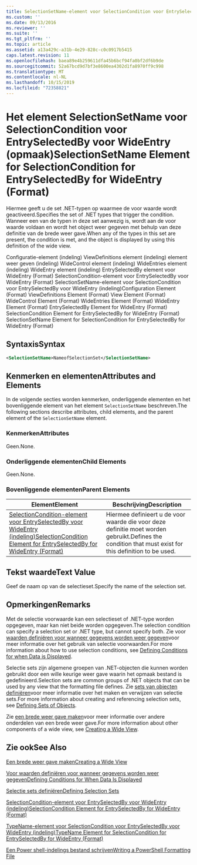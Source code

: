 ```yaml
---
title: SelectionSetName-element voor SelectionCondition voor EntrySelectedBy voor WideEntry (indeling) | Microsoft Docs
ms.custom: ''
ms.date: 09/13/2016
ms.reviewer: ''
ms.suite: ''
ms.tgt_pltfrm: ''
ms.topic: article
ms.assetid: a13a429c-a31b-4e29-828c-c0c0917b5415
caps.latest.revision: 11
ms.openlocfilehash: baea89e4b259611dfa45b6bcf94fa0bf2df6b9de
ms.sourcegitcommit: 52a67bcd9d7bf3e8600ea4302d1fa8970ff9c998
ms.translationtype: MT
ms.contentlocale: nl-NL
ms.lasthandoff: 10/15/2019
ms.locfileid: "72358821"
---
```

# <a name="selectionsetname-element-for-selectioncondition-for-entryselectedby-for-wideentry-format"></a><span data-ttu-id="d5bbb-102">Het element SelectionSetName voor SelectionCondition voor EntrySelectedBy voor WideEntry (opmaak)</span><span class="sxs-lookup"><span data-stu-id="d5bbb-102">SelectionSetName Element for SelectionCondition for EntrySelectedBy for WideEntry (Format)</span></span>

<span data-ttu-id="d5bbb-103">Hiermee geeft u de set .NET-typen op waarmee de voor waarde wordt geactiveerd.</span><span class="sxs-lookup"><span data-stu-id="d5bbb-103">Specifies the set of .NET types that trigger the condition.</span></span> <span data-ttu-id="d5bbb-104">Wanneer een van de typen in deze set aanwezig is, wordt aan de voor waarde voldaan en wordt het object weer gegeven met behulp van deze definitie van de brede weer gave.</span><span class="sxs-lookup"><span data-stu-id="d5bbb-104">When any of the types in this set are present, the condition is met, and the object is displayed by using this definition of the wide view.</span></span>

<span data-ttu-id="d5bbb-105">Configuratie-element (indeling) ViewDefinitions element (indeling) element weer geven (indeling) WideControl element (indeling) WideEntries element (indeling) WideEntry element (indeling) EntrySelectedBy element voor WideEntry (Format) SelectionCondition-element voor EntrySelectedBy voor WideEntry (Format) SelectionSetName-element voor SelectionCondition voor EntrySelectedBy voor WideEntry (indeling)</span><span class="sxs-lookup"><span data-stu-id="d5bbb-105">Configuration Element (Format) ViewDefinitions Element (Format) View Element (Format) WideControl Element (Format) WideEntries Element (Format) WideEntry Element (Format) EntrySelectedBy Element for WideEntry (Format) SelectionCondition Element for EntrySelectedBy for WideEntry (Format) SelectionSetName Element for SelectionCondition for EntrySelectedBy for WideEntry (Format)</span></span>

## <a name="syntax"></a><span data-ttu-id="d5bbb-106">Syntaxis</span><span class="sxs-lookup"><span data-stu-id="d5bbb-106">Syntax</span></span>

```xml
<SelectionSetName>NameofSelectionSet</SelectionSetName>
```

## <a name="attributes-and-elements"></a><span data-ttu-id="d5bbb-107">Kenmerken en elementen</span><span class="sxs-lookup"><span data-stu-id="d5bbb-107">Attributes and Elements</span></span>

<span data-ttu-id="d5bbb-108">In de volgende secties worden kenmerken, onderliggende elementen en het bovenliggende element van het element `SelectionSetName` beschreven.</span><span class="sxs-lookup"><span data-stu-id="d5bbb-108">The following sections describe attributes, child elements, and the parent element of the `SelectionSetName` element.</span></span>

### <a name="attributes"></a><span data-ttu-id="d5bbb-109">Kenmerken</span><span class="sxs-lookup"><span data-stu-id="d5bbb-109">Attributes</span></span>

<span data-ttu-id="d5bbb-110">Geen.</span><span class="sxs-lookup"><span data-stu-id="d5bbb-110">None.</span></span>

### <a name="child-elements"></a><span data-ttu-id="d5bbb-111">Onderliggende elementen</span><span class="sxs-lookup"><span data-stu-id="d5bbb-111">Child Elements</span></span>

<span data-ttu-id="d5bbb-112">Geen.</span><span class="sxs-lookup"><span data-stu-id="d5bbb-112">None.</span></span>

### <a name="parent-elements"></a><span data-ttu-id="d5bbb-113">Bovenliggende elementen</span><span class="sxs-lookup"><span data-stu-id="d5bbb-113">Parent Elements</span></span>

|<span data-ttu-id="d5bbb-114">Element</span><span class="sxs-lookup"><span data-stu-id="d5bbb-114">Element</span></span>|<span data-ttu-id="d5bbb-115">Beschrijving</span><span class="sxs-lookup"><span data-stu-id="d5bbb-115">Description</span></span>|
|-------------|-----------------|
|[<span data-ttu-id="d5bbb-116">SelectionCondition-element voor EntrySelectedBy voor WideEntry (indeling)</span><span class="sxs-lookup"><span data-stu-id="d5bbb-116">SelectionCondition Element for EntrySelectedBy for WideEntry (Format)</span></span>](./selectioncondition-element-for-entryselectedby-for-widecontrol-format.md)|<span data-ttu-id="d5bbb-117">Hiermee definieert u de voor waarde die voor deze definitie moet worden gebruikt.</span><span class="sxs-lookup"><span data-stu-id="d5bbb-117">Defines the condition that must exist for this definition to be used.</span></span>|

## <a name="text-value"></a><span data-ttu-id="d5bbb-118">Tekst waarde</span><span class="sxs-lookup"><span data-stu-id="d5bbb-118">Text Value</span></span>

<span data-ttu-id="d5bbb-119">Geef de naam op van de selectieset.</span><span class="sxs-lookup"><span data-stu-id="d5bbb-119">Specify the name of the selection set.</span></span>

## <a name="remarks"></a><span data-ttu-id="d5bbb-120">Opmerkingen</span><span class="sxs-lookup"><span data-stu-id="d5bbb-120">Remarks</span></span>

<span data-ttu-id="d5bbb-121">Met de selectie voorwaarde kan een selectieset of .NET-type worden opgegeven, maar kan niet beide worden opgegeven.</span><span class="sxs-lookup"><span data-stu-id="d5bbb-121">The selection condition can specify a selection set or .NET type, but cannot specify both.</span></span> <span data-ttu-id="d5bbb-122">Zie voor [waarden definiëren voor wanneer gegevens worden weer gegeven](./defining-conditions-for-displaying-data.md)voor meer informatie over het gebruik van selectie voorwaarden.</span><span class="sxs-lookup"><span data-stu-id="d5bbb-122">For more information about how to use selection conditions, see [Defining Conditions for when Data is Displayed](./defining-conditions-for-displaying-data.md).</span></span>

<span data-ttu-id="d5bbb-123">Selectie sets zijn algemene groepen van .NET-objecten die kunnen worden gebruikt door een wille keurige weer gave waarin het opmaak bestand is gedefinieerd.</span><span class="sxs-lookup"><span data-stu-id="d5bbb-123">Selection sets are common groups of .NET objects that can be used by any view that the formatting file defines.</span></span> <span data-ttu-id="d5bbb-124">Zie [sets van objecten definiëren](./defining-selection-sets.md)voor meer informatie over het maken en verwijzen van selectie sets.</span><span class="sxs-lookup"><span data-stu-id="d5bbb-124">For more information about creating and referencing selection sets, see [Defining Sets of Objects](./defining-selection-sets.md).</span></span>

<span data-ttu-id="d5bbb-125">Zie [een brede weer gave maken](./creating-a-wide-view.md)voor meer informatie over andere onderdelen van een brede weer gave.</span><span class="sxs-lookup"><span data-stu-id="d5bbb-125">For more information about other components of a wide view, see [Creating a Wide View](./creating-a-wide-view.md).</span></span>

## <a name="see-also"></a><span data-ttu-id="d5bbb-126">Zie ook</span><span class="sxs-lookup"><span data-stu-id="d5bbb-126">See Also</span></span>

[<span data-ttu-id="d5bbb-127">Een brede weer gave maken</span><span class="sxs-lookup"><span data-stu-id="d5bbb-127">Creating a Wide View</span></span>](./creating-a-wide-view.md)

[<span data-ttu-id="d5bbb-128">Voor waarden definiëren voor wanneer gegevens worden weer gegeven</span><span class="sxs-lookup"><span data-stu-id="d5bbb-128">Defining Conditions for When Data Is Displayed</span></span>](./defining-conditions-for-displaying-data.md)

[<span data-ttu-id="d5bbb-129">Selectie sets definiëren</span><span class="sxs-lookup"><span data-stu-id="d5bbb-129">Defining Selection Sets</span></span>](./defining-selection-sets.md)

[<span data-ttu-id="d5bbb-130">SelectionCondition-element voor EntrySelectedBy voor WideEntry (indeling)</span><span class="sxs-lookup"><span data-stu-id="d5bbb-130">SelectionCondition Element for EntrySelectedBy for WideEntry (Format)</span></span>](./selectioncondition-element-for-entryselectedby-for-widecontrol-format.md)

[<span data-ttu-id="d5bbb-131">TypeName-element voor SelectionCondition voor EntrySelectedBy voor WideEntry (indeling)</span><span class="sxs-lookup"><span data-stu-id="d5bbb-131">TypeName Element for SelectionCondition for EntrySelectedBy for WideEntry (Format)</span></span>](./typename-element-for-selectioncondition-for-entryselectedby-for-widecontrol-format.md)

[<span data-ttu-id="d5bbb-132">Een Power shell-indelings bestand schrijven</span><span class="sxs-lookup"><span data-stu-id="d5bbb-132">Writing a PowerShell Formatting File</span></span>](./writing-a-powershell-formatting-file.md)
